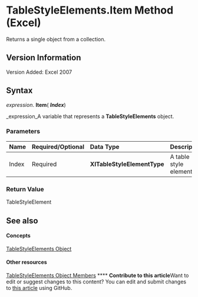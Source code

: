 
# TableStyleElements.Item Method (Excel)

Returns a single object from a collection.


## Version Information

Version Added: Excel 2007 


## Syntax

 _expression_. **Item**( **_Index_**)

 _expression_A variable that represents a  **TableStyleElements** object.


### Parameters



|**Name**|**Required/Optional**|**Data Type**|**Description**|
|:-----|:-----|:-----|:-----|
|Index|Required| **XlTableStyleElementType**|A table style element.|

### Return Value

TableStyleElement


## See also


#### Concepts


 [TableStyleElements Object](d8f29faa-039d-6820-028c-763ee2a2989b.md)
#### Other resources


 [TableStyleElements Object Members](e6272fe1-429b-a881-7601-c42d3887429f.md)
****   **Contribute to this article**Want to edit or suggest changes to this content? You can edit and submit changes to  [this article](https://github.com/jhershey00/VBA_Excel_Test/OpenXMLCon/articles/04bcd092-549d-02c4-615f-a1b05a805717.md) using GitHub.

